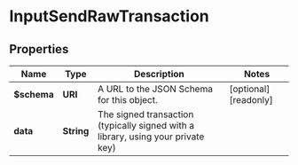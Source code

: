 

# InputSendRawTransaction


## Properties

| Name | Type | Description | Notes |
|------------ | ------------- | ------------- | -------------|
|**$schema** | **URI** | A URL to the JSON Schema for this object. |  [optional] [readonly] |
|**data** | **String** | The signed transaction (typically signed with a library, using your private key) |  |



